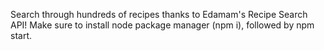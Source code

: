 Search through hundreds of recipes thanks to Edamam's Recipe Search API! Make sure to install node package manager (npm i), followed by npm start. 
